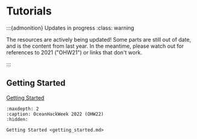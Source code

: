 # Tutorials

:::{admonition} Updates in progress
:class: warning

The resources are actively being updated! Some parts are still out of date, and is the content from last year. In the meantime, please watch out for references to 2021 ("OHW21") or links that don't work.

:::

## Getting Started

[Getting Started](getting_started.md)



```{toctree}
:maxdepth: 2
:caption: OceanHackWeek 2022 (OHW22)
:hidden:

Getting Started <getting_started.md>
```